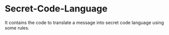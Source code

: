 # Secret-Code-Language
It contains the code to translate a message into secret code language using some rules.
